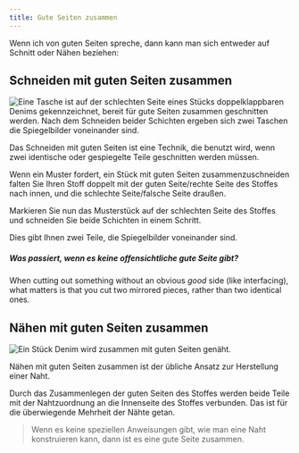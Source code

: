 ```yaml
---
title: Gute Seiten zusammen
---
```


Wenn ich von guten Seiten spreche, dann kann man sich entweder auf Schnitt oder Nähen beziehen:

## Schneiden mit guten Seiten zusammen

![Eine Tasche ist auf der schlechten Seite eines Stücks doppelklappbaren Denims gekennzeichnet, bereit für gute Seiten zusammen geschnitten werden. Nach dem Schneiden beider Schichten ergeben sich zwei Taschen die Spiegelbilder voneinander sind.](cutting-good-sides-together.jpg)

Das Schneiden mit guten Seiten ist eine Technik, die benutzt wird, wenn zwei identische oder gespiegelte Teile geschnitten werden müssen.

Wenn ein Muster fordert, ein Stück mit guten Seiten zusammenzuschneiden falten Sie Ihren Stoff doppelt mit der guten Seite/rechte Seite des Stoffes nach innen, und die schlechte Seite/falsche Seite draußen.

Markieren Sie nun das Musterstück auf der schlechten Seite des Stoffes und schneiden Sie beide Schichten in einem Schritt.

Dies gibt Ihnen zwei Teile, die Spiegelbilder voneinander sind.

<Note> 

##### Was passiert, wenn es keine offensichtliche gute Seite gibt?

When cutting out something without an obvious _good_ side (like interfacing),
what matters is that you cut two mirrored pieces, rather than two identical ones.

</Note>

## Nähen mit guten Seiten zusammen

![Ein Stück Denim wird zusammen mit guten Seiten genäht.](sewing-good-sides-together.jpg)

Nähen mit guten Seiten zusammen ist der übliche Ansatz zur Herstellung einer Naht.

Durch das Zusammenlegen der guten Seiten des Stoffes werden beide Teile mit der Nahtzuordnung an die Innenseite des Stoffes verbunden. Das ist für die überwiegende Mehrheit der Nähte getan.

> Wenn es keine speziellen Anweisungen gibt, wie man eine Naht konstruieren kann, dann ist es eine gute Seite zusammen.
